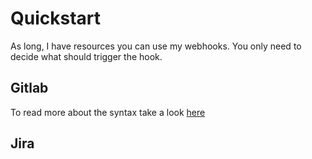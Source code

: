 # Quickstart

As long, I have resources you can use my webhooks. You only need to decide what should trigger the
hook.

## Gitlab
To read more about the syntax take a look [here](docs/how-to-use/gitlab.md)

## Jira